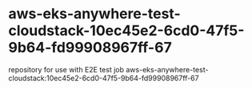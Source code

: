 # aws-eks-anywhere-test-cloudstack-10ec45e2-6cd0-47f5-9b64-fd99908967ff-67
repository for use with E2E test job aws-eks-anywhere-test-cloudstack:10ec45e2-6cd0-47f5-9b64-fd99908967ff-67
